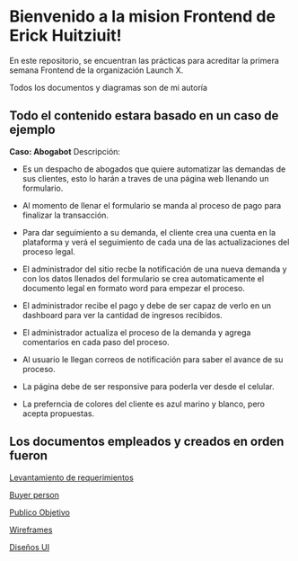 # Bienvenido a la mision Frontend de Erick Huitziuit!

En este repositorio, se encuentran las prácticas para acreditar la primera semana Frontend de la organización Launch X.

Todos los documentos y diagramas son de mi autoría 


## Todo el contenido estara basado en un caso de ejemplo

**Caso: Abogabot** Descripción:

-   Es un despacho de abogados que quiere automatizar las demandas de sus clientes, esto lo harán a traves de una página web llenando un formulario.
    
-   Al momento de llenar el formulario se manda al proceso de pago para finalizar la transacción.
    
-   Para dar seguimiento a su demanda, el cliente crea una cuenta en la plataforma y verá el seguimiento de cada una de las actualizaciones del proceso legal.
    
-   El administrador del sitio recbe la notificación de una nueva demanda y con los datos llenados del formulario se crea automaticamente el documento legal en formato word para empezar el proceso.
    
-   El administrador recibe el pago y debe de ser capaz de verlo en un dashboard para ver la cantidad de ingresos recibidos.
    
-   El administrador actualiza el proceso de la demanda y agrega comentarios en cada paso del proceso.
    
-   Al usuario le llegan correos de notificación para saber el avance de su proceso.
    
-   La página debe de ser responsive para poderla ver desde el celular.
    
-   La preferncia de colores del cliente es azul marino y blanco, pero acepta propuestas.

## Los documentos empleados y creados en orden fueron  

[Levantamiento de requerimientos](https://github.com/Huitziuit/FrontEnd-Lauch-X/blob/main/Levantamiento%20de%20requerimientos/Copia%20de%20Documentacion.pdf)  

[Buyer person](https://github.com/Huitziuit/FrontEnd-Lauch-X/blob/main/Buyer%20Person/David%20Rockefeller.pdf)

[Publico Objetivo](https://github.com/Huitziuit/FrontEnd-Lauch-X/blob/main/Publico%20Objetivo/Target%20Audience%20Template(1).pdf)  

[Wireframes](https://github.com/Huitziuit/FrontEnd-Lauch-X/blob/main/Wireframe/Your%20First%20Project(1).pdf)

[Diseños UI](https://github.com/Huitziuit/FrontEnd-Lauch-X/blob/main/UI/front%20end%20(2).pdf)
